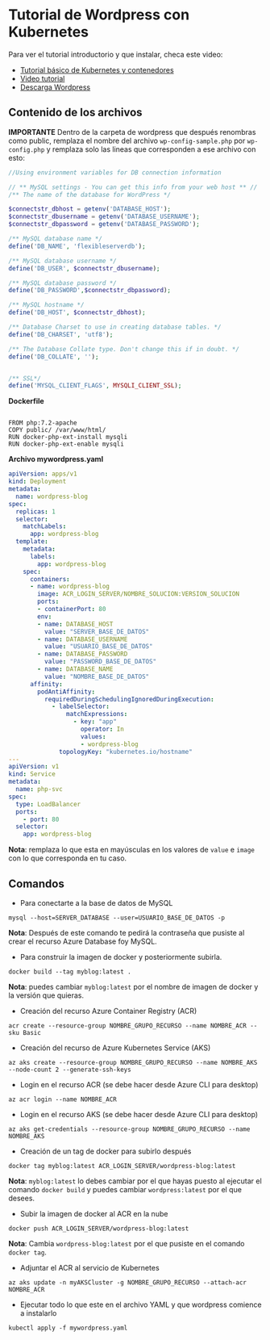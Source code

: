 # Tutorial de Wordpress con Kubernetes

Para ver el tutorial introductorio y que instalar, checa este video:
- [Tutorial básico de Kubernetes y contenedores](/res/tutorial_kubernetes_basic.md)
- [Video tutorial](https://web.microsoftstream.com/video/380105ad-3a67-4134-8acd-608bbb5bacc3)
- [Descarga Wordpress](https://wordpress.org/download/)

## Contenido de los archivos

**IMPORTANTE**
Dentro de la carpeta de wordpress que después renombras como public, remplaza el nombre del archivo `wp-config-sample.php` por `wp-config.php` y remplaza solo las lineas que corresponden a ese archivo con esto:

```PHP
//Using environment variables for DB connection information

// ** MySQL settings - You can get this info from your web host ** //
/** The name of the database for WordPress */

$connectstr_dbhost = getenv('DATABASE_HOST');
$connectstr_dbusername = getenv('DATABASE_USERNAME');
$connectstr_dbpassword = getenv('DATABASE_PASSWORD');

/** MySQL database name */
define('DB_NAME', 'flexibleserverdb');

/** MySQL database username */
define('DB_USER', $connectstr_dbusername);

/** MySQL database password */
define('DB_PASSWORD',$connectstr_dbpassword);

/** MySQL hostname */
define('DB_HOST', $connectstr_dbhost);

/** Database Charset to use in creating database tables. */
define('DB_CHARSET', 'utf8');

/** The Database Collate type. Don't change this if in doubt. */
define('DB_COLLATE', '');


/** SSL*/
define('MYSQL_CLIENT_FLAGS', MYSQLI_CLIENT_SSL);
```

**Dockerfile**
```docker

FROM php:7.2-apache
COPY public/ /var/www/html/
RUN docker-php-ext-install mysqli
RUN docker-php-ext-enable mysqli
```

**Archivo mywordpress.yaml**
```YAML
apiVersion: apps/v1
kind: Deployment
metadata:
  name: wordpress-blog
spec:
  replicas: 1
  selector:
    matchLabels:
      app: wordpress-blog
  template:
    metadata:
      labels:
        app: wordpress-blog
    spec:
      containers:
      - name: wordpress-blog
        image: ACR_LOGIN_SERVER/NOMBRE_SOLUCION:VERSION_SOLUCION
        ports:
        - containerPort: 80
        env:
        - name: DATABASE_HOST
          value: "SERVER_BASE_DE_DATOS"
        - name: DATABASE_USERNAME
          value: "USUARIO_BASE_DE_DATOS"
        - name: DATABASE_PASSWORD
          value: "PASSWORD_BASE_DE_DATOS"
        - name: DATABASE_NAME
          value: "NOMBRE_BASE_DE_DATOS"
      affinity:
        podAntiAffinity:
          requiredDuringSchedulingIgnoredDuringExecution:
            - labelSelector:
                matchExpressions:
                  - key: "app"
                    operator: In
                    values:
                    - wordpress-blog
              topologyKey: "kubernetes.io/hostname"
---
apiVersion: v1
kind: Service
metadata:
  name: php-svc
spec:
  type: LoadBalancer
  ports:
    - port: 80
  selector:
    app: wordpress-blog
```
**Nota**: remplaza lo que esta en mayúsculas en los valores de `value` e `image` con lo que corresponda en tu caso.

## Comandos

- Para conectarte a la base de datos de MySQL
```
mysql --host=SERVER_DATABASE --user=USUARIO_BASE_DE_DATOS -p
```
**Nota**: Después de este comando te pedirá la contraseña que pusiste al crear el recurso Azure Database foy MySQL.

- Para construir la imagen de docker y posteriormente subirla.
```
docker build --tag myblog:latest .
```
**Nota**: puedes cambiar `myblog:latest` por el nombre de imagen de docker y la versión que quieras.

- Creación del recurso Azure Container Registry (ACR)
```
acr create --resource-group NOMBRE_GRUPO_RECURSO --name NOMBRE_ACR --sku Basic
```

- Creación del recurso de Azure Kubernetes Service (AKS)
```
az aks create --resource-group NOMBRE_GRUPO_RECURSO --name NOMBRE_AKS --node-count 2 --generate-ssh-keys
```

- Login en el recurso ACR (se debe hacer desde Azure CLI para desktop)
```
az acr login --name NOMBRE_ACR
```

- Login en el recurso AKS (se debe hacer desde Azure CLI para desktop)
```
az aks get-credentials --resource-group NOMBRE_GRUPO_RECURSO --name NOMBRE_AKS 
```

- Creación de un tag de docker para subirlo después
```
docker tag myblog:latest ACR_LOGIN_SERVER/wordpress-blog:latest
```
**Nota**: `myblog:latest` lo debes cambiar por el que hayas puesto al ejecutar el comando `docker build` y puedes cambiar `wordpress:latest` por el que desees.

- Subir la imagen de docker al ACR en la nube
```
docker push ACR_LOGIN_SERVER/wordpress-blog:latest
```
**Nota**: Cambia `wordpress-blog:latest` por el que pusiste en el comando `docker tag`.

- Adjuntar el ACR al servicio de Kubernetes
```
az aks update -n myAKSCluster -g NOMBRE_GRUPO_RECURSO --attach-acr NOMBRE_ACR
```

- Ejecutar todo lo que este en el archivo YAML y que wordpress comience a instalarlo
```
kubectl apply -f mywordpress.yaml
```





